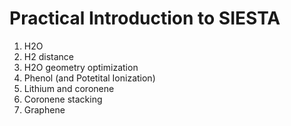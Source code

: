 # Practical Introduction to SIESTA 

 1. H2O
 2. H2 distance
 3. H2O geometry optimization
 4. Phenol (and Potetital Ionization)
 5. Lithium and coronene
 6. Coronene stacking 
 7. Graphene

